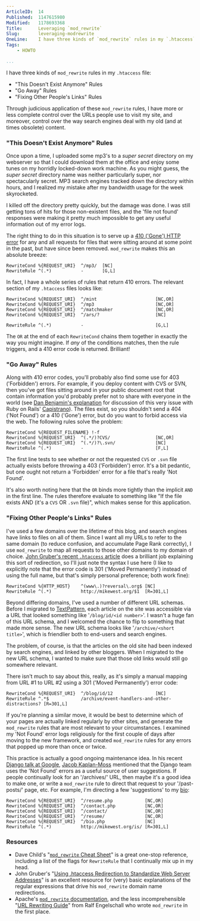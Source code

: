 ```yaml
---
ArticleID:  14
Published:  1147615980
Modified:   1178693368
Title:      Leveraging `mod_rewrite`
Slug:       leveraging-modrewrite
OneLine:    I have three kinds of `mod_rewrite` rules in my `.htaccess` file, this article explains each, and lays out best practices for managing your site's URL scheme.
Tags:       
    - HOWTO

...
```

I have three kinds of `mod_rewrite` rules in my `.htaccess` file:

* "This Doesn't Exist Anymore" Rules
* "Go Away" Rules
* "Fixing Other People's Links" Rules

Through judicious application of these `mod_rewrite` rules, I have more or less complete control over the URLs people use to visit my site, and moreover, control over the way search engines deal with my old (and at times obsolete) content.

### "This Doesn't Exist Anymore" Rules ###

Once upon a time, I uploaded some mp3's to a _super secret_ directory on my webserver so that I could download them at the office and enjoy some tunes on my horridly locked-down work machine.  As you might guess, the _super secret_ directory name was neither particularly super, nor spectacularly secret.  MP3 search engines tracked down the directory within hours, and I realized my mistake after my bandwidth usage for the week skyrocketed.

I killed off the directory pretty quickly, but the damage was done.  I was still getting tons of hits for those non-existent files, and the 'file not found' responses were making it pretty much impossible to get any useful information out of my error logs.

The right thing to do in this situation is to serve up a [410 ('Gone') HTTP error][gone] for any and all requests for files that were sitting around at some point in the past, but have since been removed.  `mod_rewrite` makes this an absolute breeze:

    RewriteCond %{REQUEST_URI}  ^/mp3/  [NC]
    RewriteRule ^(.*)           -       [G,L]
    
In fact, I have a whole series of rules that return 410 errors.  The relevant section of my `.htaccess` files looks like:

	RewriteCond %{REQUEST_URI}  ^/mint                   	[NC,OR]
	RewriteCond %{REQUEST_URI}  ^/mp3					 	[NC,OR]
	RewriteCond %{REQUEST_URI}  ^/matchmaker             	[NC,OR]
	RewriteCond %{REQUEST_URI}	^/ars/?						[NC]
	
	RewriteRule ^(.*)           -                           [G,L]
	
The `OR` at the end of each `RewriteCond` chains them together in exactly the way you might imagine.  If _any_ of the conditions matches, then the rule triggers, and a 410 error code is returned.  Brilliant!

### "Go Away" Rules ###

Along with 410 error codes, you'll probably also find some use for 403 ('Forbidden') errors.  For example, if you deploy content with CVS or SVN, then you've got files sitting around in your public document root that contain information you'd probably prefer not to share with everyone in the world (see [Dan Benjamin's explanation][hive] for discussion of this very issue with Ruby on Rails' [Capistrano][capistrano]).  The files exist, so you shouldn't send a 404 ('Not Found') or a 410 ('Gone') error, but do you want to forbid access via the web.  The following rules solve the problem:

    RewriteCond %{REQUEST_FILENAME} !-f
	RewriteCond %{REQUEST_URI}	^(.*/)?CVS/					[NC,OR]
	RewriteCond %{REQUEST_URI}	^(.*/)?\.svn/				[NC]
	RewriteRule ^(.*)           -                           [F,L]
	
The first line tests to see whether or not the requested `CVS` or `.svn` file actually exists before throwing a 403 ('Forbidden') error.  It's a bit pedantic, but one ought not return a 'Forbidden' error for a file that's really 'Not Found'.

It's also worth noting here that the `OR` binds more tightly than the implicit `AND` in the first line.  The rules therefore evaluate to something like "If the file exists AND (it's a `CVS` OR `.svn` file)", which makes sense for this application.

### "Fixing Other People's Links" Rules ###

I've used a few domains over the lifetime of this blog, and search engines have links to files on all of them.  Since I want all my URLs to refer to the same domain (to reduce confusion, and accumulate Page Rank correctly), I use `mod_rewrite` to map all requests to those other domains to my domain of choice.  [John Gruber's recent `.htaccess` article][gruber] does a brilliant job explaining this sort of redirection, so I'll just note the syntax I use here (I like to explicitly note that the error code is 301 ('Moved Permanently') instead of using the full name, but that's simply personal preference; both work fine):

    RewriteCond %{HTTP_HOST}    ^(www\.)?reversal\.org$ [NC]
    RewriteRule ^(.*)           http://mikewest.org/$1  [R=301,L]

Beyond differing domains, I've used a number of different URL schemas.  Before I migrated to [TextPattern][txp], each article on the site was accessible via a URL that looked something like '`/blog/id/<id number>`'.  I wasn't a huge fan of this URL schema, and I welcomed the chance to flip to something that made more sense.  The new URL schema looks like '`/archive/<short title>`', which is friendlier both to end-users and search engines.  

The problem, of course, is that the articles on the old site had been indexed by search engines, and linked by other bloggers.  When I migrated to the new URL schema, I wanted to make sure that those old links would still go somewhere relevant.

There isn't much to say about this, really, as it's simply a manual mapping from URL #1 to URL #2 using a 301 ('Moved Permanently') error code:

    RewriteCond %{REQUEST_URI}  ^/blog/id/12                [NC]
    RewriteRule ^.*$            /archive/event-handlers-and-other-distractions? [R=301,L]

If you're planning a similar move, it would be best to determine which of your pages are actually linked regularly by other sites, and generate the `mod_rewrite` rules that are most relevant to your circumstances.  I examined my 'Not Found' error logs religiously for the first couple of days after moving to the new framework, and created `mod_rewrite` rules for any errors that popped up more than once or twice.  

This practice is actually a good ongoing maintenance idea.  In his recent [Django talk at Google][django-google], [Jacob Kaplan-Moss][jacob] mentioned that the Django team uses the 'Not Found' errors as a useful source of user suggestions.  If people continually look for an '/archives/' URL, then maybe it's a good idea to make one, or write a `mod_rewrite` rule to direct that request to your '/past-posts/' page, etc.  For example, I'm directing a few 'suggestions' to my [bio][me]:

    RewriteCond %{REQUEST_URI}  ^/resume.php            [NC,OR]
    RewriteCond %{REQUEST_URI}  ^/contact.php           [NC,OR]
    RewriteCond %{REQUEST_URI}  ^/contact/              [NC,OR]
    RewriteCond %{REQUEST_URI}  ^/resume/               [NC,OR]
    RewriteCond %{REQUEST_URI}  ^/bio.php               [NC]
    RewriteRule ^(.*)           http://mikewest.org/is/ [R=301,L]

### Resources ###

* Dave Child's "[`mod_rewrite` Cheat Sheet][cheat]" is a great one-stop reference, including a list of the flags for `RewriteRule` that I continually mix up in my head.
* John Gruber's "[Using .htaccess Redirection to Standardize Web Server Addresses][gruber]" is an excellent resource for (very) basic explanations of the regular expressions that drive his `mod_rewrite` domain name redirections.
* Apache's [`mod_rewrite` documentation][apache-docs], and the less incomprehensible "[URL Rewriting Guide][apache-guide]" from Ralf Engelschall who wrote `mod_rewrite` in the first place.

[txp]: http://textpattern.com/  "TextPattern"
[gone]: http://diveintomark.org/archives/2003/03/27/http_error_410_gone "Mark Pilgrim - HTTP Error 410: Gone"
[hive]: http://hivelogic.com/articles/2006/04/30/preventing_svn_exposure "Hivelogic - Preventing SVN Exposure"
[cheat]: http://www.ilovejackdaniels.com/cheat-sheets/mod_rewrite-cheat-sheet/ "Dave Child - `mod_rewrite` Cheat Sheet"
[django-google]: http://video.google.com/videoplay?docid=-70449010942275062 "Jacob Kaplan-Moss talks about Django at Google"
[jacob]: http://www.jacobian.org/ "Jacob Kaplan-Moss' Website"
[me]: /is/ "Mike West's Bio/Resume"
[gruber]: http://daringfireball.net/2006/05/htaccess_redirection "John Gruber - Using .htaccess Redirection to Standardize Web Server Addresses"
[apache-docs]: http://httpd.apache.org/docs/1.3/mod/mod_rewrite.html
[apache-guide]: http://httpd.apache.org/docs/2.0/misc/rewriteguide.html "URL Rewriting Guide"
[capistrano]: http://manuals.rubyonrails.com/read/book/17